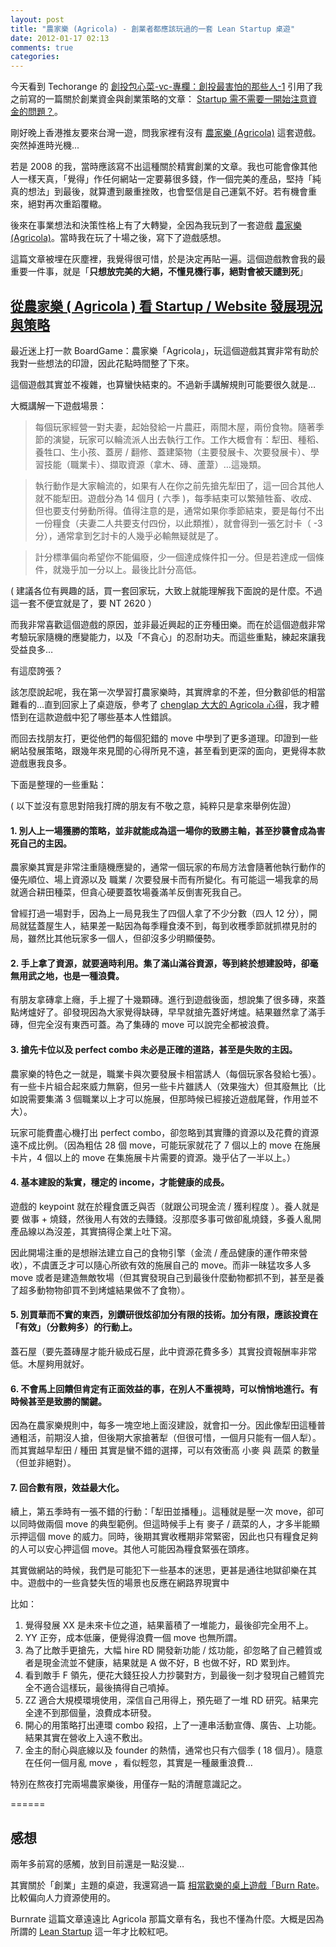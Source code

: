 ```yaml
---
layout: post
title: "農家樂 (Agricola) - 創業者都應該玩過的一套 Lean Startup 桌遊"
date: 2012-01-17 02:13
comments: true
categories: 
---
```


今天看到 Techorange 的 [創投包心菜-vc-專欄：創投最害怕的那些人-1](http://techorange.com/2012/01/16/%E5%89%B5%E6%8A%95%E5%8C%85%E5%BF%83%E8%8F%9C-vc-%E5%B0%88%E6%AC%84%EF%BC%9A%E5%89%B5%E6%8A%95%E6%9C%80%E5%AE%B3%E6%80%95%E7%9A%84%E9%82%A3%E4%BA%9B%E4%BA%BA-1/) 引用了我之前寫的一篇關於創業資金與創業策略的文章： [Startup 需不需要一開始注意資金的問題？](http://wp.xdite.net/?p=2840)。

剛好晚上香港推友要來台灣一遊，問我家裡有沒有 [農家樂 (Agricola)](http://www.boardgamer.org/product_info.php?products_id=2999) 這套遊戲。突然掉進時光機...

若是 2008 的我，當時應該寫不出這種關於精實創業的文章。我也可能會像其他人一樣天真，「覺得」作任何網站一定要募很多錢，作一個完美的產品，堅持「純真的想法」到最後，就算遭到嚴重挫敗，也會堅信是自己運氣不好。若有機會重來，絕對再次重蹈覆轍。

後來在事業想法和決策性格上有了大轉變，全因為我玩到了一套遊戲 [農家樂 (Agricola)](http://www.boardgamer.org/product_info.php?products_id=2999)。當時我在玩了十場之後，寫下了遊戲感想。

這篇文章被埋在灰塵裡，我覺得很可惜，於是決定再貼一遍。這個遊戲教會我的最重要一件事，就是「**只想放完美的大絕，不懂見機行事，絕對會被天譴到死**」

## [從農家樂 ( Agricola ) 看 Startup / Website 發展現況與策略](http://wp.xdite.net/?p=1459)

最近迷上打一款 BoardGame：農家樂「Agricola」，玩這個遊戲其實非常有助於我對一些想法的印證，因此花點時間整了下來。

這個遊戲其實並不複雜，也算蠻快結束的。不過新手講解規則可能要很久就是…

大概講解一下遊戲場景：

> 每個玩家經營一對夫妻，起始發給一片農莊，兩間木屋，兩份食物。隨著季節的演變，玩家可以輪流派人出去執行工作。工作大概會有：犁田、種稻、養牲口、生小孩、蓋房 / 翻修、蓋建築物（主要發展卡、次要發展卡）、學習技能（職業卡）、擷取資源（拿木、磚、蘆葦）…這幾類。

> 執行動作是大家輪流的，如果有人在你之前先搶先犁田了，這一回合其他人就不能犁田。遊戲分為 14 個月 ( 六季 )，每季結束可以繁殖牲畜、收成、但也要支付勞動所得。值得注意的是，通常如果你季節結束，要是每付不出一份糧食（夫妻二人共要支付四份，以此類推），就會得到一張乞討卡（ -3 分），通常拿到乞討卡的人幾乎必輸無疑就是了。

> 計分標準偏向希望你不能偏廢，少一個達成條件扣一分。但是若達成一個條件，就幾乎加一分以上。最後比計分高低。

( 建議各位有興趣的話，買一套回家玩，大致上就能理解我下面說的是什麼。不過這一套不便宜就是了，要 NT 2620 ）

而我非常喜歡這個遊戲的原因，並非最近興起的正夯種田樂。而在於這個遊戲非常考驗玩家隨機的應變能力，以及「不貪心」的忍耐功夫。而這些重點，練起來讓我受益良多…

有這麼誇張？

該怎麼說起呢，我在第一次學習打農家樂時，其實牌拿的不差，但分數卻低的相當難看的…直到回家上了桌遊版，參考了 [chenglap 大大的 Agricola 心得](http://gist.github.com/206381)，我才體悟到在這款遊戲中犯了哪些基本人性錯誤。

而回去找朋友打，更從他們的每個犯錯的 move 中學到了更多道理。印證到一些網站發展策略，跟幾年來見聞的心得所見不遠，甚至看到更深的面向，更覺得本款遊戲惠我良多。

下面是整理的一些重點：

( 以下並沒有意思對陪我打牌的朋友有不敬之意，純粹只是拿來舉例佐證）

#### 1. 別人上一場獲勝的策略，並非就能成為這一場你的致勝主軸，甚至抄襲會成為害死自己的主因。

農家樂其實是非常注重隨機應變的，通常一個玩家的布局方法會隨著他執行動作的優先順位、場上資源以及 職業 / 次要發展卡而有所變化。有可能這一場我拿的局就適合耕田種菜，但貪心硬要蓋牧場養滿羊反倒害死我自己。

曾經打過一場對手，因為上一局見我生了四個人拿了不少分數（四人 12 分），開局就猛蓋屋生人，結果差一點因為每季糧食湊不到，每到收穫季節就抓襟見肘的局，雖然比其他玩家多一個人，但卻沒多少明顯優勢。

#### 2. 手上拿了資源，就要適時利用。集了滿山滿谷資源，等到終於想建設時，卻毫無用武之地，也是一種浪費。

有朋友拿磚拿上癮，手上握了十幾顆磚。進行到遊戲後面，想說集了很多磚，來蓋點烤爐好了。卻發現因為大家覺得缺磚，早早就搶先蓋好烤爐。結果雖然拿了滿手磚，但完全沒有東西可蓋。為了集磚的 move 可以說完全都被浪費。

#### 3. 搶先卡位以及 perfect combo 未必是正確的道路，甚至是失敗的主因。

農家樂的特色之一就是，職業卡與次要發展卡相當誘人（每個玩家各發給七張）。有一些卡片組合起來威力無窮，但另一些卡片雖誘人（效果強大）但其廢無比（比如說需要集滿 3 個職業以上才可以施展，但那時候已經接近遊戲尾聲，作用並不大）。

玩家可能費盡心機打出 perfect combo，卻忽略到其實賺的資源以及花費的資源遠不成比例。（因為粗估 28 個 move，可能玩家就花了 7 個以上的 move 在施展卡片，4 個以上的 move 在集施展卡片需要的資源。幾乎佔了一半以上。）

#### 4. 基本建設的紮實，穩定的 income，才能健康的成長。

遊戲的 keypoint 就在於糧食匱乏與否（就跟公司現金流 / 獲利程度 ）。養人就是要 做事 + 燒錢，然後用人有效的去賺錢。沒那麼多事可做卻亂燒錢，多養人亂開產品線以為沒差，其實搞得企業上吐下瀉。

因此開場注重的是想辦法建立自己的食物引擎（金流 / 產品健康的運作帶來營收），不虞匱乏才可以隨心所欲有效的施展自己的 move。而非一昧猛攻多人多 move 或者是建造無敵牧場（但其實發現自己到最後什麼動物都抓不到，甚至是養了超多動物物卻買不到烤爐結果做不了食物）。

#### 5. 別買華而不實的東西，別鑽研很炫卻加分有限的技術。加分有限，應該投資在「有效」（分數夠多）的行動上。

蓋石屋（要先蓋磚屋才能升級成石屋，此中資源花費多多）其實投資報酬率非常低。木屋夠用就好。

#### 6. 不會馬上回饋但肯定有正面效益的事，在別人不重視時，可以悄悄地進行。有時候甚至是致勝的關鍵。

因為在農家樂規則中，每多一塊空地上面沒建設，就會扣一分。因此像犁田這種普通粗活，前期沒人搶，但後期大家搶著犁（但很可惜，一個月只能有一個人犁）。而其實越早犁田 / 種田 其實是蠻不錯的選擇，可以有效衝高 小麥 與 蔬菜 的數量（但並非絕對）。

#### 7. 回合數有限，效益最大化。

續上，第五季時有一張不錯的行動：「犁田並播種」。這種就是壓一次 move，卻可以同時做兩個 move 的典型範例。但這時候手上有 麥子 / 蔬菜的人，才多半能顯示押這個 move 的威力。同時，後期其實收穫期非常緊密，因此也只有糧食足夠的人可以安心押這個 move。其他人可能因為糧食緊張在頭疼。

其實做網站的時候，我們是可能犯下一些基本的迷思，更甚是通往地獄卻樂在其中。遊戲中的一些貪婪失恆的場景也反應在網路界現實中

比如：

1. 覺得發展 XX 是未來卡位之道，結果蓄積了一堆能力，最後卻完全用不上。
2. YY 正夯，成本低廉，便覺得浪費一個 move 也無所謂。
3. 為了比敵手更搶先，大幅 hire RD 開發新功能 / 炫功能，卻忽略了自己體質或者是現金流並不健康，結果就是 A 做不好，B 也做不好，RD 累到炸。
4. 看到敵手 F 領先，便花大錢狂投人力抄襲對方，到最後一刻才發現自己體質完全不適合這樣玩，最後搞得自己噴掉。
5. ZZ 適合大規模環境使用，深信自己用得上，預先砸了一堆 RD 研究。結果完全達不到那個量，浪費成本研發。
6. 開心的用策略打出連環 combo 殺招，上了一連串活動宣傳、廣告、上功能。結果其實在營收上入遠不敷出。
7. 金主的耐心與底線以及 founder 的熱情，通常也只有六個季 ( 18 個月）。隨意在任何一個月亂 move ，看似輕忽，其實是一種嚴重浪費…

特別在熬夜打完兩場農家樂後，用僅存一點的清醒意識記之。

======

## 感想

兩年多前寫的感觸，放到目前還是一點沒變…

其實關於「創業」主題的桌遊，我還寫過一篇 [相當歡樂的桌上遊戲「Burn Rate](http://wp.xdite.net/?p=894)。比較偏向人力資源使用的。

Burnrate 這篇文章遠遠比 Agricola 那篇文章有名，我也不懂為什麼。大概是因為所謂的 [Lean Startup](http://en.wikipedia.org/wiki/Lean_Startup) 這一年才比較紅吧。